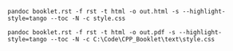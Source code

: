 ```pandoc booklet.rst -f rst -t html -o out.html -s --highlight-style=tango --toc -N -c style.css```

```pandoc booklet.rst -f rst -t html -o out.pdf -s --highlight-style=tango --toc -N -c C:\Code\CPP_Booklet\text\style.css```